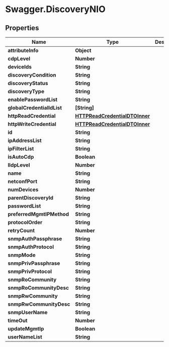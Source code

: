 # Swagger.DiscoveryNIO

## Properties
Name | Type | Description | Notes
------------ | ------------- | ------------- | -------------
**attributeInfo** | **Object** |  | [optional] 
**cdpLevel** | **Number** |  | [optional] 
**deviceIds** | **String** |  | [optional] 
**discoveryCondition** | **String** |  | [optional] 
**discoveryStatus** | **String** |  | [optional] 
**discoveryType** | **String** |  | [optional] 
**enablePasswordList** | **String** |  | [optional] 
**globalCredentialIdList** | **[String]** |  | [optional] 
**httpReadCredential** | [**HTTPReadCredentialDTOInner**](HTTPReadCredentialDTOInner.md) |  | [optional] 
**httpWriteCredential** | [**HTTPReadCredentialDTOInner**](HTTPReadCredentialDTOInner.md) |  | [optional] 
**id** | **String** |  | [optional] 
**ipAddressList** | **String** |  | [optional] 
**ipFilterList** | **String** |  | [optional] 
**isAutoCdp** | **Boolean** |  | [optional] 
**lldpLevel** | **Number** |  | [optional] 
**name** | **String** |  | [optional] 
**netconfPort** | **String** |  | [optional] 
**numDevices** | **Number** |  | [optional] 
**parentDiscoveryId** | **String** |  | [optional] 
**passwordList** | **String** |  | [optional] 
**preferredMgmtIPMethod** | **String** |  | [optional] 
**protocolOrder** | **String** |  | [optional] 
**retryCount** | **Number** |  | [optional] 
**snmpAuthPassphrase** | **String** |  | [optional] 
**snmpAuthProtocol** | **String** |  | [optional] 
**snmpMode** | **String** |  | [optional] 
**snmpPrivPassphrase** | **String** |  | [optional] 
**snmpPrivProtocol** | **String** |  | [optional] 
**snmpRoCommunity** | **String** |  | [optional] 
**snmpRoCommunityDesc** | **String** |  | [optional] 
**snmpRwCommunity** | **String** |  | [optional] 
**snmpRwCommunityDesc** | **String** |  | [optional] 
**snmpUserName** | **String** |  | [optional] 
**timeOut** | **Number** |  | [optional] 
**updateMgmtIp** | **Boolean** |  | [optional] 
**userNameList** | **String** |  | [optional] 


